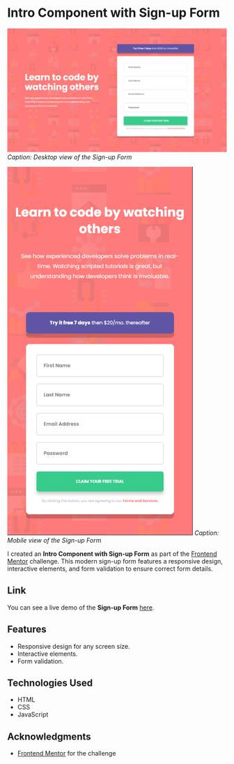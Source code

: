 # Intro Component with Sign-up Form

![Sign-up Form Desktop Screenshot](images/screenshots/screenshot_desktop.png)
*Caption: Desktop view of the Sign-up Form*

![Sign-up Form Mobile Screenshot](images/screenshots/screenshot_mobile.png)
*Caption: Mobile view of the Sign-up Form*

I created an **Intro Component with Sign-up Form** as part of the [Frontend Mentor](https://www.frontendmentor.io/challenges/intro-component-with-signup-form-5cf91bd49edda32581d28fd1) challenge. This modern sign-up form features a responsive design, interactive elements, and form validation to ensure correct form details.

## Link

You can see a live demo of the **Sign-up Form** [here](https://lawrpunk.github.io/sign-up-form/).

## Features

- Responsive design for any screen size.
- Interactive elements.
- Form validation.

## Technologies Used

- HTML
- CSS
- JavaScript

## Acknowledgments

- [Frontend Mentor](https://www.frontendmentor.io/) for the challenge
